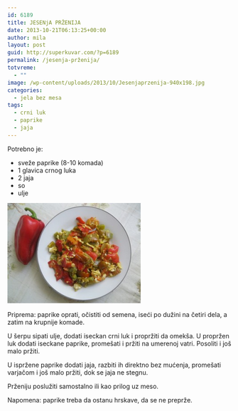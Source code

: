 ```yaml
---
id: 6189
title: JESENjA PRŽENIJA
date: 2013-10-21T06:13:25+00:00
author: mila
layout: post
guid: http://superkuvar.com/?p=6189
permalink: /jesenja-prženija/
totvreme:
  - ""
image: /wp-content/uploads/2013/10/Jesenjaprzenija-940x198.jpg
categories:
  - jela bez mesa
tags:
  - crni luk
  - paprike
  - jaja
---
```

Potrebno je:

  * sveže paprike (8-10 komada)
  * 1 glavica crnog luka
  * 2 jaja
  * so
  * ulje

[<img class="alignnone size-medium wp-image-6190" src="/wp-content/uploads/2013/10/Jesenjaprzenija-300x225.jpg" alt="Jesenjaprzenija" width="300" height="225" />](/wp-content/uploads/2013/10/Jesenjaprzenija.jpg)

Priprema: paprike oprati, očistiti od semena, iseći po dužini na četiri dela, a zatim na krupnije komade.

U šerpu sipati ulje, dodati iseckan crni luk i propržiti da omekša. U propržen luk dodati iseckane paprike, promešati i pržiti na umerenoj vatri. Posoliti i još malo pržiti.

U ispržene paprike dodati jaja, razbiti ih direktno bez mućenja, promešati varjačom i još malo pržiti, dok se jaja ne stegnu.

Prženiju poslužiti samostalno ili kao prilog uz meso.

Napomena: paprike treba da ostanu hrskave, da se ne preprže.